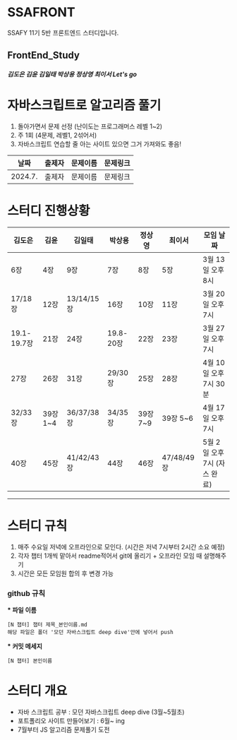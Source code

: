# SSAFRONT
SSAFY 11기 5반 프론트엔드 스터디입니다.

## FrontEnd_Study
##### 김도은 김윤 김일태 박상용 정상영 최이서 Let's go

# 자바스크립트로 알고리즘 풀기

1. 돌아가면서 문제 선정 (난이도는 프로그래머스 레벨 1~2)
2. 주 1회 (4문제, 레벨1, 2섞어서)
3. 자바스크립트 연습할 줄 아는 사이트 있으면 그거 가져와도 좋음!

| 날짜 | 출제자 |  문제이름 | 문제링크 |
|--------|------|-----|-------|
| 2024.7. | 출제자 |   문제이름   |  문제링크    |



# 스터디 진행상황

| 김도은 | 김윤 | 김일태 | 박상용 | 정상영 | 최이서 | 모임 날짜 |
|--------|------|-------|--------|-------|--------|-------|
| 6장 | 4장 | 9장 | 7장 | 8장 | 5장 | 3월 13일 오후 8시 |
| 17/18장 | 12장 | 13/14/15장 | 16장 | 10장 | 11장 | 3월 20일 오후 7시 |
| 19.1-19.7장 | 21장 | 24장 | 19.8-20장 | 22장 | 23장 | 3월 27일 오후 7시 |
| 27장 | 26장 | 31장 | 29/30장 | 25장 | 28장 | 4월 10일 오후 7시 30분 |
| 32/33장 | 39장 1~4 | 36/37/38장 | 34/35장 | 39장 7~9 | 39장 5~6 | 4월 17일 오후 7시 |
| 40장 | 45장 | 41/42/43장 | 44장 | 46장 | 47/48/49장 | 5월 2일 오후 7시 (자스 완료) |
---------------------------------------------------

# 스터디 규칙
1. 매주 수요일 저녁에 오프라인으로 모인다. (시간은 저녁 7시부터 2시간 소요 예정)
2. 각자 챕터 1개씩 맡아서 readme적어서 git에 올리기 + 오프라인 모임 때 설명해주기
3. 시간은 모든 모임원 합의 후 변경 가능

### github 규칙
<b>* 파일 이름 </b>
  ```
  [N 챕터] 챕터 제목_본인이름.md
  해당 파일은 폴더 '모던 자바스크립트 deep dive'안에 넣어서 push
  ```
<b>* 커밋 메세지 </b>
  ```
  [N 챕터] 본인이름
  ```

# 스터디 개요
* 자바 스크립트 공부 : 모던 자바스크립트 deep dive (3월~5월초)
* 포트폴리오 사이트 만들어보기 : 6월~ ing
* 7월부터 JS 알고리즘 문제풀기 도전


